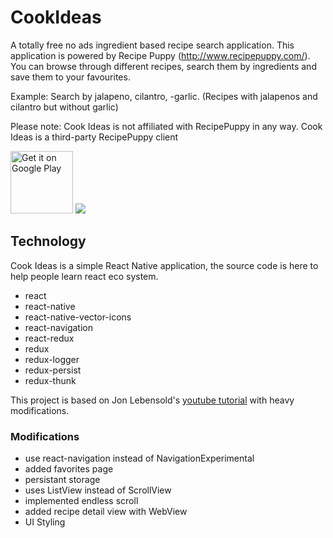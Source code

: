 # CookIdeas
A totally free no ads ingredient based recipe search application. This application is powered by Recipe Puppy (http://www.recipepuppy.com/). You can browse through different recipes, search them by ingredients and save them to your favourites.

Example:
Search by jalapeno, cilantro, -garlic. (Recipes with jalapenos and cilantro but without garlic)

Please note: Cook Ideas is not affiliated with RecipePuppy in any way. Cook Ideas is a third-party RecipePuppy client

[<img src="https://play.google.com/intl/en_us/badges/images/generic/en_badge_web_generic.png" alt="Get it on Google Play" height="100">](https://play.google.com/store/apps/details?id=com.jasaws.cookideas)
[![](https://owncloud.org/wp-content/themes/owncloudorgnew/assets/img/clients/buttons/appstore.png)](https://itunes.apple.com/app/cookideas/id1203748827)

## Technology
Cook Ideas is a simple React Native application, the source code is here to help people learn react eco system.
* react
* react-native
* react-native-vector-icons
* react-navigation
* react-redux
* redux
* redux-logger
* redux-persist
* redux-thunk

This project is based on Jon Lebensold's [youtube tutorial](https://www.youtube.com/playlist?list=PLk083BmAphjtGWyZUuo1BiCS_ZAgps6j5) with heavy modifications.
### Modifications
* use react-navigation instead of NavigationExperimental
* added favorites page
* persistant storage
* uses ListView instead of ScrollView
* implemented endless scroll
* added recipe detail view with WebView
* UI Styling
